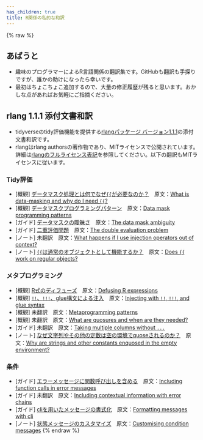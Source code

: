 ```yaml
---
has_children: true
title: R関係の私的な和訳
---
```


{% raw %}
## あばうと

- 趣味のプログラマーによるR言語関係の翻訳集です。GitHubも翻訳も手探りですが、誰かの助けになったら幸いです。
- 最初はちょこちょこ追加するので、大量の修正履歴が残ると思います。おかしな点があればお気軽にご指摘ください。

## rlang 1.1.1 添付文書和訳

- tidyverseのtidy評価機能を提供する[rlangパッケージ バージョン1.1.1](https://rlang.r-lib.org/index.html)の添付文書和訳です。
- rlangはrlang authorsの著作物であり、MITライセンスで公開されています。詳細は[rlangのフルライセンス表記](https://rlang.r-lib.org/LICENSE.html)を参照してください。以下の翻訳もMITライセンスに従います。

### Tidy評価
- [概観] [データマスク処理とは何でなぜ`{{`が必要なのか？](rlang1.1.1-docs/topic-data-mask.md)　原文：[What is data-masking and why do I need `{{`?](https://rlang.r-lib.org/reference/topic-data-mask.html)
- [概観] [データマスクプログラミングパターン](rlang1.1.1-docs/topic-data-mask-programming.md)　原文：[Data mask programming patterns](https://rlang.r-lib.org/reference/topic-data-mask-programming.html)
- [ガイド] [データマスクの曖昧さ](rlang1.1.1-docs/topic-data-mask-ambiguity.md)　原文：[The data mask ambiguity](https://rlang.r-lib.org/reference/topic-data-mask-ambiguity.html)
- [ガイド] [二重評価問題](rlang1.1.1-docs/topic-double-evaluation.md)　原文：[The double evaluation problem](https://rlang.r-lib.org/reference/topic-double-evaluation.html)
- [ノート] 未翻訳　原文：[What happens if I use injection operators out of context?](https://rlang.r-lib.org/reference/topic-inject-out-of-context.html)
- [ノート] [`{{`は通常のオブジェクトとして機能するか？](rlang1.1.1-docs/topic-embrace-non-args.md)　原文：[Does `{{` work on regular objects?](https://rlang.r-lib.org/reference/topic-embrace-non-args.html)
### メタプログラミング
- [概観] [R式のディフューズ](rlang1.1.1-docs/topic-defuse.md)　原文：[Defusing R expressions](https://rlang.r-lib.org/reference/topic-defuse.html)
- [概観] [`!!`、`!!!`、glue構文による注入](rlang1.1.1-docs/topic-inject.md)　原文：[Injecting with `!!`, `!!!`, and glue syntax](https://rlang.r-lib.org/reference/topic-inject.html)
- [概観] 未翻訳　原文：[Metaprogramming patterns](https://rlang.r-lib.org/reference/topic-metaprogramming.html)
- [概観] 未翻訳　原文：[What are quosures and when are they needed?](https://rlang.r-lib.org/reference/topic-quosure.html)
- [ガイド] 未翻訳　原文：[Taking multiple columns without `...`](https://rlang.r-lib.org/reference/topic-multiple-columns.html)
- [ノート] [なぜ文字列やその他の定数は空の環境でquoseされるのか？](rlang1.1.1-docs/topic-embrace-constants.md)　原文：[Why are strings and other constants enquosed in the empty environment?](https://rlang.r-lib.org/reference/topic-embrace-constants.html)
### 条件
- [ガイド] [エラーメッセージに関数呼び出しを含める](topic-error-call.md)　原文：[Including function calls in error messages](https://rlang.r-lib.org/reference/topic-error-call.html)
- [ガイド] 未翻訳　原文：[Including contextual information with error chains](https://rlang.r-lib.org/reference/topic-error-chaining.html)
- [ガイド] [cliを用いたメッセージの書式化](rlang1.1.1-docs/topic-condition-formatting.md)　原文：[Formatting messages with cli](https://rlang.r-lib.org/reference/topic-condition-formatting.html)
- [ノート] [状態メッセージのカスタマイズ](rlang1.1.1-docs/topic-condition-customisation.md)　原文：[Customising condition messages](https://rlang.r-lib.org/reference/topic-condition-customisation.html)
{% endraw %}
